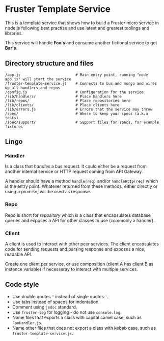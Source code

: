# Fruster Template Service

This is a template service that shows how to build a Fruster micro service in node.js 
following best practise and use latest and greatest toolings and libraries.

This service will handle **Foo's** and consume another fictional service to get **Bar's**.

## Directory structure and files

```
/app.js                         # Main entry point, running "node app.js" will start the service
/fruster-template-service.js    # Connects to bus and mongo and wires up all handlers and repos
/config.js                      # Configuration for the service
/lib/handlers/                  # Place handlers here
/lib/repos/                  	# Place repositories here
/lib/clients/                  	# Place clients here
/lib/errors.js                  # Errors that the service may throw
/spec/                          # Where to keep your specs (a.k.a tests)
/spec/support/                  # Support files for specs, for example fixtures
```

## Lingo

### Handler

Is a class that _handles_ a bus request. It could either be a request from another internal service or HTTP request
coming from API Gateway.

A handler should have a method `handle(req)` and/or `handleHttp(req)` which is the entry point.
Whatever returned from these methods, either directly or using a promise, will be used as response.

### Repo 

Repo is short for _repository_ which is a class that encapsulates database queries and exposes a API for other
classes to use (commonly a handler).

### Client

A client is used to interact with other peer services. The client encapsulates code for sending
requests and parsing response and exposes a nice, readable API.

Create one client per service, or use composition (client A has client B as instance variable) if necesseray to 
interact with multiple services.

## Code style

* Use double qoutes `"` instead of single quotes `'`.
* Use tabs instead of spaces for indentation.
* Comment using `jsdoc` standard.
* Use `fruster-log` for logging - do not use `console.log`.
* Name files that exports a class with capital camel case, such as `FooHandler.js`.
* Name other files that does not export a class with kebab case, such as `fruster-template-service.js`.
